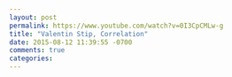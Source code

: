 ```yaml
---
layout: post
permalink: https://www.youtube.com/watch?v=0I3CpCMLw-g
title: "Valentin Stip, Correlation"
date: 2015-08-12 11:39:55 -0700
comments: true
categories: 
---
```

